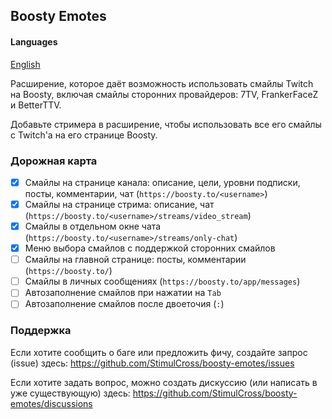 ## Boosty Emotes

#### Languages
[English](README-en.md)

Расширение, которое даёт возможность использовать смайлы Twitch на Boosty, включая смайлы сторонних провайдеров: 7TV, FrankerFaceZ и BetterTTV.

Добавьте стримера в расширение, чтобы использовать все его смайлы с Twitch'а на его странице Boosty.

### Дорожная карта

- [x] Смайлы на странице канала: описание, цели, уровни подписки, посты, комментарии, чат (`https://boosty.to/<username>`)
- [x] Смайлы на странице стрима: описание, чат (`https://boosty.to/<username>/streams/video_stream`)
- [x] Смайлы в отдельном окне чата (`https://boosty.to/<username>/streams/only-chat`)
- [x] Меню выбора смайлов с поддержкой сторонних смайлов
- [ ] Смайлы на главной странице: посты, комментарии (`https://boosty.to/`) 
- [ ] Смайлы в личных сообщениях (`https://boosty.to/app/messages`) 
- [ ] Автозаполнение смайлов при нажатии на `Tab` 
- [ ] Автозаполнение смайлов после двоеточия (`:`) 

### Поддержка

Если хотите сообщить о баге или предложить фичу, создайте запрос (issue) здесь: https://github.com/StimulCross/boosty-emotes/issues

Если хотите задать вопрос, можно создать дискуссию (или написать в уже существующую) здесь: https://github.com/StimulCross/boosty-emotes/discussions
